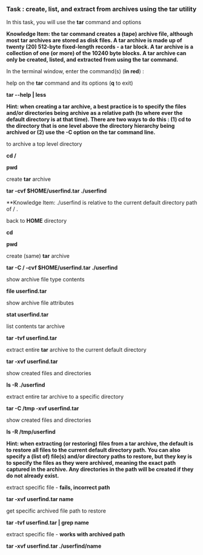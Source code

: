 ### Task : create, list, and extract from archives using the **tar** utility
In this task, you will use the **tar** command and options

**Knowledge Item: the tar command creates a (tape) archive file, although most tar archives are stored as disk files. A tar archive is made up of twenty (20) 512-byte fixed-length records - a tar block. A tar archive is a collection of one (or more) of the 10240 byte blocks. A tar archive can only be created, listed, and extracted from using the tar command.**

In the terminal window, enter the command(s) (**in red**) :

help on the **tar** command and its options (**q** to exit)

**tar --help | less**

**Hint: when creating a tar archive, a best practice is to specify the files and/or directories being archive as a relative path (to where ever the default directory is at that time). There are two ways to do this : (1) cd to the directory that is one level above the directory hierarchy being archived or (2) use the -C option on the tar command line.**

to archive a top level directory

**cd /**

**pwd**

create **tar** archive

**tar -cvf $HOME/userfind.tar ./userfind**

\*\*Knowledge Item: ./userfind is relative to the current default directory path of / .

back to **HOME** directory

**cd**

**pwd**

create (same) **tar** archive

**tar -C / -cvf $HOME/userfind.tar ./userfind**

show archive file type contents

**file userfind.tar**

show archive file attributes

**stat userfind.tar**

list contents tar archive

**tar -tvf userfind.tar**

extract entire **tar** archive to the current default directory

**tar -xvf userfind.tar**

show created files and directories

**ls -R ./userfind**

extract entire tar archive to a specific directory

**tar -C /tmp -xvf userfind.tar**

show created files and directories

**ls -R /tmp/userfind**

**Hint: when extracting (or restoring) files from a tar archive, the default is to restore all files to the current default directory path. You can also specify a (list of) file(s) and/or directory paths to restore, but they key is to specify the files as they were archived, meaning the exact path captured in the archive. Any directories in the path will be created if they do not already exist.**

extract specific file - **fails, incorrect path**

**tar -xvf userfind.tar name**

get specific archived file path to restore

**tar -tvf userfind.tar | grep name**

extract specific file - **works with archived path**

**tar -xvf userfind.tar ./userfind/name**